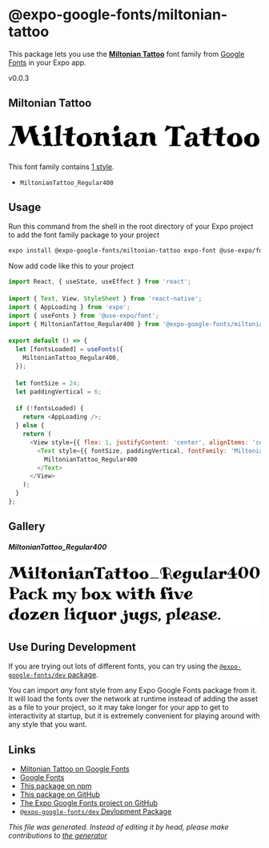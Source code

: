 # @expo-google-fonts/miltonian-tattoo

This package lets you use the [**Miltonian Tattoo**](https://fonts.google.com/specimen/Miltonian+Tattoo) font family from [Google Fonts](https://fonts.google.com/) in your Expo app.

v0.0.3

## Miltonian Tattoo

![Miltonian Tattoo](./font-family.png)

This font family contains [1 style](#gallery).

- `MiltonianTattoo_Regular400`

## Usage

Run this command from the shell in the root directory of your Expo project to add the font family package to your project
```sh
expo install @expo-google-fonts/miltonian-tattoo expo-font @use-expo/font
```

Now add code like this to your project
```js
import React, { useState, useEffect } from 'react';

import { Text, View, StyleSheet } from 'react-native';
import { AppLoading } from 'expo';
import { useFonts } from '@use-expo/font';
import { MiltonianTattoo_Regular400 } from '@expo-google-fonts/miltonian-tattoo';

export default () => {
  let [fontsLoaded] = useFonts({
    MiltonianTattoo_Regular400,
  });

  let fontSize = 24;
  let paddingVertical = 6;

  if (!fontsLoaded) {
    return <AppLoading />;
  } else {
    return (
      <View style={{ flex: 1, justifyContent: 'center', alignItems: 'center' }}>
        <Text style={{ fontSize, paddingVertical, fontFamily: 'MiltonianTattoo_Regular400' }}>
          MiltonianTattoo_Regular400
        </Text>
      </View>
    );
  }
};

```

## Gallery

##### MiltonianTattoo_Regular400
![MiltonianTattoo_Regular400](./e6b0d4cb984d618866e97a59156c448971703186b779d38d1402b650790004cf.ttf.png)


## Use During Development

If you are trying out lots of different fonts, you can try using the [`@expo-google-fonts/dev` package](https://github.com/expo/google-fonts/tree/master/font-packages/dev#readme).

You can import *any* font style from any Expo Google Fonts package from it. It will load the fonts
over the network at runtime instead of adding the asset as a file to your project, so it may take longer
for your app to get to interactivity at startup, but it is extremely convenient
for playing around with any style that you want.

## Links

- [Miltonian Tattoo on Google Fonts](https://fonts.google.com/specimen/Miltonian+Tattoo)
- [Google Fonts](https://fonts.google.com/)
- [This package on npm](https://www.npmjs.com/package/@expo-google-fonts/miltonian-tattoo)
- [This package on GitHub](https://github.com/expo/google-fonts/tree/master/font-packages/miltonian-tattoo)
- [The Expo Google Fonts project on GitHub](https://github.com/expo/google-fonts)
- [`@expo-google-fonts/dev` Devlopment Package](https://github.com/expo/google-fonts/tree/master/font-packages/dev)


*This file was generated. Instead of editing it by head, please make contributions to [the generator](https://github.com/expo/google-fonts/tree/master/packages/generator)*
